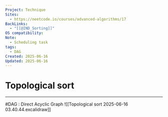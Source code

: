 ```yaml
---
Project: Technique
Sites:
  - https://neetcode.io/courses/advanced-algorithms/17
BackLinks:
  - "[[@IND_Sorting]]"
OS compatibility: 
Note:
  - Scheduling task
tags:
  - DAG
Created: 2025-06-16
Updated: 2025-06-16
---
```

# Topological sort
---
#DAG : Direct Acyclic Graph
![[Topological sort 2025-06-16 03.40.44.excalidraw]]